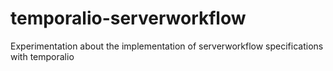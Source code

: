 # temporalio-serverworkflow
Experimentation about the implementation of serverworkflow specifications with temporalio
